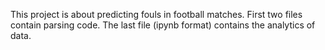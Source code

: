 This project is about predicting fouls in football matches.
First two files contain parsing code.
The last file (ipynb format) contains the analytics of data. 
